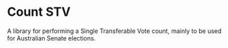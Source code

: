 # Count STV

A library for performing a Single Transferable Vote count, mainly to be used for Australian Senate elections.